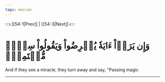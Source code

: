 ```yaml
---
tags: meccan
---
```


👈 [[54-1|Prev]] | [[54-3|Next]] 👉

# وَإِن يَرَوۡاْ ءَايَةٗ يُعۡرِضُواْ وَيَقُولُواْ سِحۡرٞ مُّسۡتَمِرّٞ

And if they see a miracle, they turn away and say, "Passing magic

---

